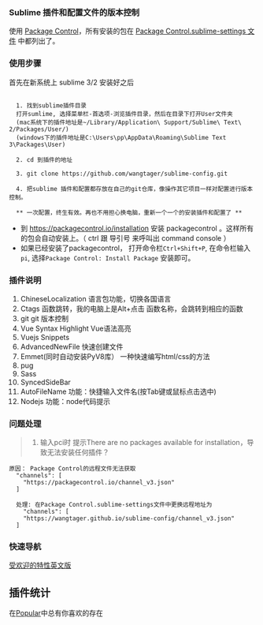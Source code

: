 ### Sublime 插件和配置文件的版本控制

使用 [Package
Control](https://packagecontrol.io/installation)，所有安装的包在 [Package
Control.sublime-settings 文件](https://github.com/wangtager/sublime-config/blob/master/Package%20Control.sublime-settings)
 中都列出了。



### 使用步骤

首先在新系统上 sublime 3/2 安装好之后

```console

  1. 找到sublime插件目录
  打开sumlime, 选择菜单栏-首选项-浏览插件目录，然后在目录下打开User文件夹
  (mac系统下的插件地址是~/Library/Application\ Support/Sublime\ Text\ 2/Packages/User/)
  (windows下的插件地址是C:\Users\pp\AppData\Roaming\Sublime Text 3\Packages\User)

  2. cd 到插件的地址

  3. git clone https://github.com/wangtager/sublime-config.git

  4. 把sublime 插件和配置都存放在自己的git仓库，像操作其它项目一样对配置进行版本控制。

  ** 一次配置，终生有效。再也不用担心换电脑，重新一个一个的安装插件和配置了 **

```

- 到 https://packagecontrol.io/installation 安装 packagecontrol 。这样所有的包会自动安装上。（ ctrl 跟 导引号 来呼叫出 command console ）
- 如果已经安装了packagecontrol， 打开命令栏`Ctrl+Shift+P`, 在命令栏输入`pi`, 选择`Package Control: Install Package` 安装即可。

### 插件说明
1. ChineseLocalization
  语言包功能，切换各国语言
2. Ctags
  函数跳转，我的电脑上是Alt+点击 函数名称，会跳转到相应的函数
3. git
  git 版本控制
4. Vue Syntax Highlight
  Vue语法高亮
5. Vuejs Snippets
6. AdvancedNewFile
  快速创建文件
7. Emmet(同时自动安装PyV8库）
  一种快速编写html/css的方法
8. pug
9. Sass
10. SyncedSideBar
11. AutoFileName
功能：快捷输入文件名(按Tab键或鼠标点击选中)
12. Nodejs
功能：node代码提示

### 问题处理
> 1. 输入pci时 提示There are no packages available for installation，导致无法安装任何插件？
```
原因： Package Control的远程文件无法获取
  "channels": [
    "https://packagecontrol.io/channel_v3.json"
  ]

  处理: 在Package Control.sublime-settings文件中更换远程地址为
    "channels": [
    "https://wangtager.github.io/sublime-config/channel_v3.json"
  ]
  ```
### 快速导航
[受欢迎的特性](http://www.sublimetext.cn/)[英文版](https://www.sublimetext.com/support)

## 插件统计
在[Popular](https://packagecontrol.io/)中总有你喜欢的存在







